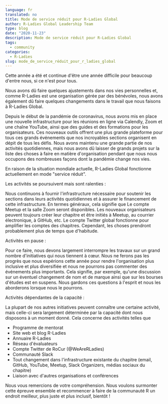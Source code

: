 ```yaml
---
language: fr
translated: no
title: Mode de service réduit pour R-Ladies Global
author: R-Ladies Global Leadership Team
type: blog
date: "2020-11-23"
description: Mode de service réduit pour R-Ladies Global
tags:
  - community
categories:
  - R-Ladies
slug: mode_de_service_réduit_pour_r_ladies_global
---
```


Cette année a été et continue d'être une année difficile pour beaucoup d'entre nous, si ce n'est pour tous.

Nous avons dû faire quelques ajustements dans nos vies personnelles et, comme R-Ladies est une organisation gérée par des bénévoles, nous avons également dû faire quelques changements dans le travail que nous faisons à R-Ladies Global.

Depuis le début de la pandémie de coronavirus, nous avons mis en place une nouvelle infrastructure pour les réunions en ligne via Calendly, Zoom et une chaîne YouTube, ainsi que des guides et des formations pour les organisateurs.
Ces nouveaux outils offrent une plus grande plateforme pour tous ces grands événements que nos incroyables sections organisent en dépit de tous les défis.
Nous avons maintenu une grande partie de nos activités quotidiennes, mais nous avons dû laisser de grands projets sur la liste des choses à faire en matière d'organisation pendant que nous nous occupons des nombreuses façons dont la pandémie change nos vies.

En raison de la situation mondiale actuelle, R-Ladies Global fonctionne actuellement en mode "service réduit".

Les activités se poursuivent mais sont ralenties :

Nous continuons à fournir l'infrastructure nécessaire pour soutenir les sections dans leurs activités quotidiennes et à assurer le financement de cette infrastructure.
En termes généraux, cela signifie que Le compte Meetup et la salle Zoom seront disponibles.
Les nouveaux organisateurs peuvent toujours créer leur chapitre et être initiés à Meetup, au courrier électronique, à GitHub, etc.
Le compte Twitter global fonctionne pour amplifier les comptes des chapitres.
Cependant, les choses prendront probablement plus de temps que d'habitude.

Activités en pause :

Pour ce faire, nous devons largement interrompre les travaux sur un grand nombre d'initiatives qui nous tiennent à cœur.
Nous ne ferons pas les progrès que nous espérions cette année pour rendre l'organisation plus inclusive et plus diversifiée et nous ne pourrons pas commenter des événements plus importants.
Cela signifie, par exemple, qu'une discussion sur un éventuel changement de nom et de marque ainsi que sur les bourses d'études est en suspens.
Nous gardons ces questions à l'esprit et nous les aborderons lorsque nous le pourrons.

Activités dépendantes de la capacité :

La plupart de nos autres initiatives peuvent connaître une certaine activité, mais celle-ci sera largement déterminée par la capacité dont nous disposons à un moment donné.
Cela concerne des activités telles que

- Programme de mentorat
- Site web et blog R-Ladies
- Annuaire R-Ladies
- Réseau d'évaluateurs
- Compte Twitter de RoCur (@WeAreRLadies)
- Communauté Slack
- Tout changement dans l'infrastructure existante du chapitre (email, GitHub, YouTube, Meetup, Slack Organizers, médias sociaux du chapitre)
- Liaison avec d'autres organisations et conférences

Nous vous remercions de votre compréhension.
Nous voulons surmonter cette épreuve ensemble et recommencer à faire de la communauté R un endroit meilleur, plus juste et plus inclusif, bientôt !
